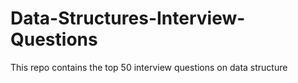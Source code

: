 # Data-Structures-Interview-Questions
This repo contains the top 50 interview questions on data structure
